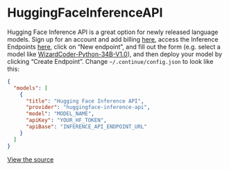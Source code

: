 # HuggingFaceInferenceAPI

Hugging Face Inference API is a great option for newly released language models. Sign up for an account and add billing [here](https://huggingface.co/settings/billing), access the Inference Endpoints [here](https://ui.endpoints.huggingface.co), click on “New endpoint”, and fill out the form (e.g. select a model like [WizardCoder-Python-34B-V1.0](https://huggingface.co/WizardLM/WizardCoder-Python-34B-V1.0)), and then deploy your model by clicking “Create Endpoint”. Change `~/.continue/config.json` to look like this:

```json title="~/.continue/config.json"
{
  "models": [
    {
      "title": "Hugging Face Inference API",
      "provider": "huggingface-inference-api",
      "model": "MODEL_NAME",
      "apiKey": "YOUR_HF_TOKEN",
      "apiBase": "INFERENCE_API_ENDPOINT_URL"
    }
  ]
}
```

[View the source](https://github.com/continuedev/continue/blob/main/core/llm/llms/HuggingFaceInferenceAPI.ts)
